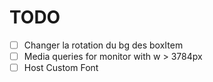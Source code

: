# TODO
- [ ] Changer la rotation du bg des boxItem
- [ ] Media queries for monitor with w > 3784px
- [ ] Host Custom Font